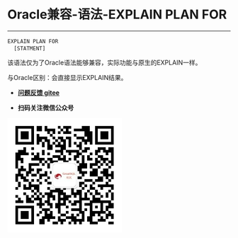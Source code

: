 # Oracle兼容-语法-EXPLAIN PLAN FOR
---

```
EXPLAIN PLAN FOR
  [STATMENT]
```

该语法仅为了Oracle语法能够兼容，实际功能与原生的EXPLAIN一样。

与Oracle区别：会直接显示EXPLAIN结果。

- **[问题反馈 gitee](https://gitee.com/GreatSQL/GreatSQL-Manual/issues)**

- **扫码关注微信公众号**

![greatsql-wx](../../greatsql-wx.jpg)
